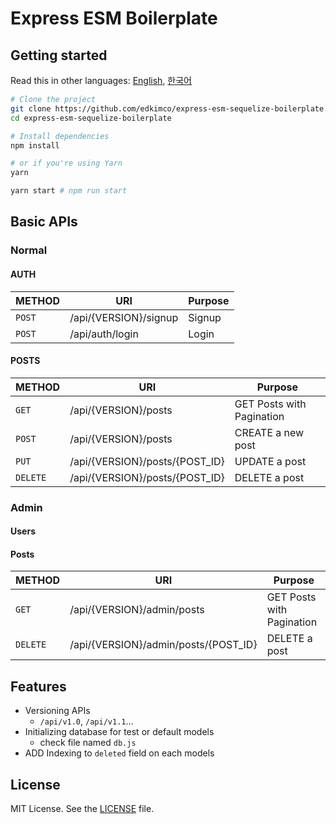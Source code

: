 # Express ESM Boilerplate

## Getting started

Read this in other languages: [English](README.md), [한국어](README.ko.md)

```sh
# Clone the project
git clone https://github.com/edkimco/express-esm-sequelize-boilerplate.git
cd express-esm-sequelize-boilerplate

# Install dependencies
npm install

# or if you're using Yarn
yarn
```

```sh
yarn start # npm run start
```

## Basic APIs
### Normal
#### AUTH
| METHOD | URI | Purpose |
| ------ | --- | ------- |
| `POST` | /api/{VERSION}/signup            | Signup                        |
| `POST` | /api/auth/login                  | Login                         |

#### POSTS
| METHOD | URI | Purpose |
| ------ | --- | ------- |
| `GET` | /api/{VERSION}/posts                    | GET Posts with Pagination |
| `POST` | /api/{VERSION}/posts                   | CREATE a new post |
| `PUT` | /api/{VERSION}/posts/{POST_ID}          | UPDATE a post |
| `DELETE` | /api/{VERSION}/posts/{POST_ID}       | DELETE a post |

### Admin
#### Users
#### Posts
| METHOD | URI | Purpose |
| ------ | --- | ------- |
| `GET` | /api/{VERSION}/admin/posts                    | GET Posts with Pagination |
| `DELETE` | /api/{VERSION}/admin/posts/{POST_ID}       | DELETE a post |

## Features

- Versioning APIs
  - `/api/v1.0`, `/api/v1.1`...
- Initializing database for test or default models
  - check file named `db.js`
- ADD Indexing to `deleted` field on each models

## License
MIT License. See the [LICENSE](LICENSE) file.
